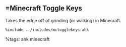 ## =Minecraft Toggle Keys

Takes the edge off of grinding (or walking) in Minecraft.
```autohotkey
%include ../includes/mctogglekeys.ahk
```


%tags: ahk minecraft
